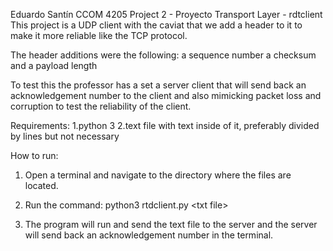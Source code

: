 Eduardo Santín
CCOM 4205
Project 2 - Proyecto Transport Layer - rdtclient
This project is a UDP client with the caviat that we add a header to it to make it more reliable like the TCP protocol.

The header additions were the following:
a sequence number
a checksum
and a payload length

To test this the professor has a set a server client that will send back an
acknowledgement number to the client and also mimicking packet loss and corruption
to test the reliability of the client.


Requirements:
1.python 3
2.text file with text inside of it, preferably divided by lines but not necessary

How to run:
1. Open a terminal and navigate to the directory where the files are located.

2. Run the command: python3 rtdclient.py \<txt file\> 

3. The program will run and send the text file to the server and the server will send back an acknowledgement number in the terminal.
